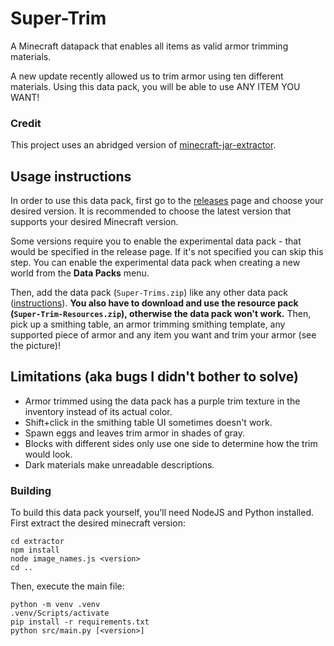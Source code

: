 # Super-Trim

A Minecraft datapack that enables all items as valid armor trimming materials.

A new update recently allowed us to trim armor using ten different materials. Using this data pack, you will be able to use ANY ITEM YOU WANT!

### Credit

This project uses an abridged version of [minecraft-jar-extractor](https://github.com/PrismarineJS/minecraft-jar-extractor).

## Usage instructions

In order to use this data pack, first go to the [releases](https://github.com/One-Nose/Super-Trim/releases) page and choose your desired version. It is recommended to choose the latest version that supports your desired Minecraft version.

Some versions require you to enable the experimental data pack - that would be specified in the release page. If it's not specified you can skip this step. You can enable the experimental data pack when creating a new world from the **Data Packs** menu.

Then, add the data pack (`Super-Trims.zip`) like any other data pack ([instructions](https://www.planetminecraft.com/blog/how-to-download-and-install-minecraft-data-packs/)). **You also have to download and use the resource pack (`Super-Trim-Resources.zip`), otherwise the data pack won't work.** Then, pick up a smithing table, an armor trimming smithing template, any supported piece of armor and any item you want and trim your armor (see the picture)!

## Limitations (aka bugs I didn't bother to solve)

-   Armor trimmed using the data pack has a purple trim texture in the inventory instead of its actual color.
-   Shift+click in the smithing table UI sometimes doesn't work.
-   Spawn eggs and leaves trim armor in shades of gray.
-   Blocks with different sides only use one side to determine how the trim would look.
-   Dark materials make unreadable descriptions.

### Building

To build this data pack yourself, you'll need NodeJS and Python installed. First extract the desired minecraft version:

```
cd extractor
npm install
node image_names.js <version>
cd ..
```

Then, execute the main file:

```
python -m venv .venv
.venv/Scripts/activate
pip install -r requirements.txt
python src/main.py [<version>]
```
